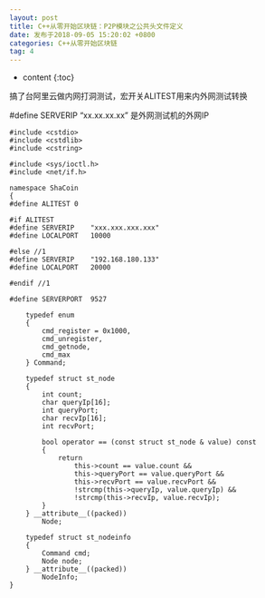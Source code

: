 ```yaml
---
layout: post
title: C++从零开始区块链：P2P模块之公共头文件定义
date: 发布于2018-09-05 15:20:02 +0800
categories: C++从零开始区块链
tag: 4
---
```


* content
{:toc}

搞了台阿里云做内网打洞测试，宏开关ALITEST用来内外网测试转换  
<!-- more -->

#define SERVERIP “xx.xx.xx.xx” 是外网测试机的外网IP

    
    
    #include <cstdio>
    #include <cstdlib>
    #include <cstring>
    
    #include <sys/ioctl.h>
    #include <net/if.h>
    
    namespace ShaCoin
    {
    #define ALITEST 0
    
    #if ALITEST
    #define SERVERIP    "xxx.xxx.xxx.xxx"
    #define LOCALPORT   10000
    
    #else //1
    #define SERVERIP    "192.168.180.133"
    #define LOCALPORT   20000
    
    #endif //1
    
    #define SERVERPORT  9527
    
        typedef enum
        {
            cmd_register = 0x1000,
            cmd_unregister,
            cmd_getnode,
            cmd_max
        } Command;
    
        typedef struct st_node
        {
            int count;
            char queryIp[16];
            int queryPort;
            char recvIp[16];
            int recvPort;
    
            bool operator == (const struct st_node & value) const
            {
                return
                    this->count == value.count &&
                    this->queryPort == value.queryPort &&
                    this->recvPort == value.recvPort &&
                    !strcmp(this->queryIp, value.queryIp) &&
                    !strcmp(this->recvIp, value.recvIp);
            }
        } __attribute__((packed))
            Node;
    
        typedef struct st_nodeinfo
        {
            Command cmd;
            Node node;
        } __attribute__((packed))
            NodeInfo;
    }

